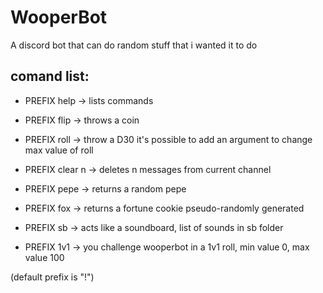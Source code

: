 # WooperBot
A discord bot that can do random stuff that i wanted it to do

## comand list:

* PREFIX help -> lists commands

* PREFIX flip -> throws a coin

* PREFIX roll -> throw a D30
it's possible to add an argument to change max value of roll

* PREFIX clear n -> deletes n messages from current channel

* PREFIX pepe -> returns a random pepe

* PREFIX fox -> returns a fortune cookie pseudo-randomly generated

* PREFIX sb <sound>-> acts like a soundboard, list of sounds in sb folder
  
* PREFIX 1v1 -> you challenge wooperbot in a 1v1 roll, min value 0, max value 100

(default prefix is "!")
